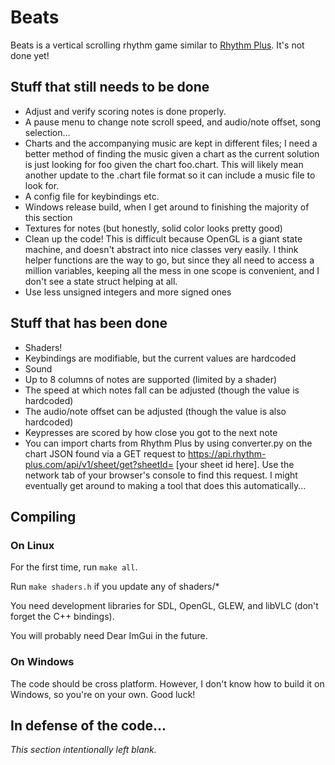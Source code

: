 # Beats
Beats is a vertical scrolling rhythm game similar to [Rhythm Plus](https://github.com/henryzt/Rhythm-Plus-Music-Game). It's not done yet!
## Stuff that still needs to be done
* Adjust and verify scoring notes is done properly.
* A pause menu to change note scroll speed, and audio/note offset, song selection...
* Charts and the accompanying music are kept in different files; I need a better method of finding the music given a chart as the current solution is just looking for foo given the chart foo.chart. This will likely mean another update to the .chart file format so it can include a music file to look for.
* A config file for keybindings etc.
* Windows release build, when I get around to finishing the majority of this section
* Textures for notes (but honestly, solid color looks pretty good)
* Clean up the code! This is difficult because OpenGL is a giant state machine, and doesn't abstract into nice classes very easily. I think helper functions are the way to go, but since they all need to access a million variables, keeping all the mess in one scope is convenient, and I don't see a state struct helping at all.
* Use less unsigned integers and more signed ones
## Stuff that has been done
* Shaders!
* Keybindings are modifiable, but the current values are hardcoded
* Sound
* Up to 8 columns of notes are supported (limited by a shader)
* The speed at which notes fall can be adjusted (though the value is hardcoded)
* The audio/note offset can be adjusted (though the value is also hardcoded)
* Keypresses are scored by how close you got to the next note
* You can import charts from Rhythm Plus by using converter.py on the chart JSON found via a GET request to https://api.rhythm-plus.com/api/v1/sheet/get?sheetId= [your sheet id here]. Use the network tab of your browser's console to find this request. I might eventually get around to making a tool that does this automatically...
## Compiling
### On Linux
For the first time, run `make all`.

Run `make shaders.h` if you update any of shaders/*

You need development libraries for SDL, OpenGL, GLEW, and libVLC (don't forget the C++ bindings).

You will probably need Dear ImGui in the future.
### On Windows
The code should be cross platform. However, I don't know how to build it on Windows, so you're on your own. Good luck!
## In defense of the code...
*This section intentionally left blank.*
